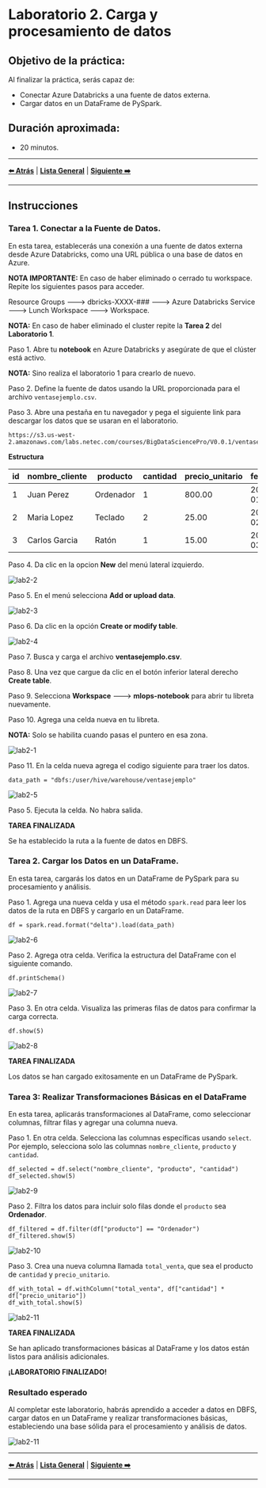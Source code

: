 # Laboratorio 2. Carga y procesamiento de datos

## Objetivo de la práctica:

Al finalizar la práctica, serás capaz de:

- Conectar Azure Databricks a una fuente de datos externa.
- Cargar datos en un DataFrame de PySpark.

## Duración aproximada:
- 20 minutos.

---

**[⬅️ Atrás](/Capítulo1/lab1.md)** | **[Lista General](/README.md)** | **[Siguiente ➡️](/Capítulo3/lab3.md)**

---

## Instrucciones 

### Tarea 1. Conectar a la Fuente de Datos.

En esta tarea, establecerás una conexión a una fuente de datos externa desde Azure Databricks, como una URL pública o una base de datos en Azure.

**NOTA IMPORTANTE:** En caso de haber eliminado o cerrado tu workspace. Repite los siguientes pasos para acceder.

Resource Groups ---> dbricks-XXXX-### ---> Azure Databricks Service ---> Lunch Workspace ---> Workspace.

**NOTA:** En caso de haber eliminado el cluster repite la **Tarea 2** del **Laboratorio 1**.

Paso 1. Abre tu **notebook** en Azure Databricks y asegúrate de que el clúster está activo.

**NOTA:** Sino realiza el laboratorio 1 para crearlo de nuevo.

Paso 2. Define la fuente de datos usando la URL proporcionada para el archivo `ventasejemplo.csv`.

Paso 3. Abre una pestaña en tu navegador y pega el siguiente link para descargar los datos que se usaran en el laboratorio.

```
https://s3.us-west-2.amazonaws.com/labs.netec.com/courses/BigDataSciencePro/V0.0.1/ventasejemplo.csv
```

**Estructura**

| id | nombre_cliente | producto   | cantidad | precio_unitario | fecha_venta |
|----|----------------|------------|----------|-----------------|-------------|
| 1  | Juan Perez     | Ordenador  | 1        | 800.00         | 2024-01-01  |
| 2  | Maria Lopez    | Teclado    | 2        | 25.00          | 2024-01-02  |
| 3  | Carlos Garcia  | Ratón      | 1        | 15.00          | 2024-01-03  |

Paso 4. Da clic en la opcion **New** del menú lateral izquierdo.

![lab2-2](../images/imgl2/img2.png)

Paso 5. En el menú selecciona **Add or upload data**.

![lab2-3](../images/imgl2/img3.png)

Paso 6. Da clic en la opción **Create or modify table**.

![lab2-4](../images/imgl2/img4.png)

Paso 7. Busca y carga el archivo **ventasejemplo.csv**.

Paso 8. Una vez que cargue da clic en el botón inferior lateral derecho **Create table**.

Paso 9. Selecciona **Workspace** ---> **mlops-notebook** para abrir tu libreta nuevamente.

Paso 10. Agrega una celda nueva en tu libreta.

**NOTA:** Solo se habilita cuando pasas el puntero en esa zona.

![lab2-1](../images/imgl2/img1.png)

Paso 11. En la celda nueva agrega el codigo siguiente para traer los datos.

```
data_path = "dbfs:/user/hive/warehouse/ventasejemplo"
```

![lab2-5](../images/imgl2/img5.png)

Paso 5. Ejecuta la celda. No habra salida.

**TAREA FINALIZADA**

Se ha establecido la ruta a la fuente de datos en DBFS.

### Tarea 2. Cargar los Datos en un DataFrame.

En esta tarea, cargarás los datos en un DataFrame de PySpark para su procesamiento y análisis.

Paso 1. Agrega una nueva celda y usa el método `spark.read` para leer los datos de la ruta en DBFS y cargarlo en un DataFrame.

```
df = spark.read.format("delta").load(data_path)
```

![lab2-6](../images/imgl2/img6.png)

Paso 2. Agrega otra celda. Verifica la estructura del DataFrame con el siguiente comando.

```
df.printSchema()
```

![lab2-7](../images/imgl2/img7.png)

Paso 3. En otra celda. Visualiza las primeras filas de datos para confirmar la carga correcta.

```
df.show(5)
```

![lab2-8](../images/imgl2/img8.png)

**TAREA FINALIZADA**

Los datos se han cargado exitosamente en un DataFrame de PySpark.

### Tarea 3: Realizar Transformaciones Básicas en el DataFrame

En esta tarea, aplicarás transformaciones al DataFrame, como seleccionar columnas, filtrar filas y agregar una columna nueva.

Paso 1. En otra celda. Selecciona las columnas específicas usando `select`. Por ejemplo, selecciona solo las columnas `nombre_cliente`, `producto` y `cantidad`.

```
df_selected = df.select("nombre_cliente", "producto", "cantidad")
df_selected.show(5)
```

![lab2-9](../images/imgl2/img9.png)

Paso 2. Filtra los datos para incluir solo filas donde el `producto` sea **Ordenador**.

```
df_filtered = df.filter(df["producto"] == "Ordenador")
df_filtered.show(5)
```

![lab2-10](../images/imgl2/img10.png)

Paso 3. Crea una nueva columna llamada `total_venta`, que sea el producto de `cantidad` y `precio_unitario`.

```
df_with_total = df.withColumn("total_venta", df["cantidad"] * df["precio_unitario"])
df_with_total.show(5)
```

![lab2-11](../images/imgl2/img11.png)

**TAREA FINALIZADA**

Se han aplicado transformaciones básicas al DataFrame y los datos están listos para análisis adicionales.

**¡LABORATORIO FINALIZADO!**

### Resultado esperado

Al completar este laboratorio, habrás aprendido a acceder a datos en DBFS, cargar datos en un DataFrame y realizar transformaciones básicas, estableciendo una base sólida para el procesamiento y análisis de datos.

![lab2-11](../images/imgl2/img11.png)

---

**[⬅️ Atrás](/Capítulo1/lab1.md)** | **[Lista General](/README.md)** | **[Siguiente ➡️](/Capítulo3/lab3.md)**

---